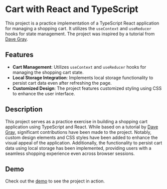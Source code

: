 # Cart with React and TypeScript

This project is a practice implementation of a TypeScript React application for managing a shopping cart. It utilizes the `useContext` and `useReducer` hooks for state management. The project was inspired by a tutorial from [Dave Gray](https://www.youtube.com/@DaveGrayTeachesCode).

## Features

- **Cart Management**: Utilizes `useContext` and `useReducer` hooks for managing the shopping cart state.
- **Local Storage Integration**: Implements local storage functionality to persist cart data even after refreshing the page.
- **Customized Design**: The project features customized styling using CSS to enhance the user interface.

## Description

This project serves as a practice exercise in building a shopping cart application using TypeScript and React. While based on a tutorial by [Dave Gray](https://www.youtube.com/@DaveGrayTeachesCode), significant contributions have been made to the project. Notably, custom design elements and CSS styles have been added to enhance the visual appeal of the application. Additionally, the functionality to persist cart data using local storage has been implemented, providing users with a seamless shopping experience even across browser sessions.

## Demo

Check out the [demo](https://market-react-jzdv1oduc-mohammad-nour-banquslis-projects.vercel.app/) to see the project in action.
